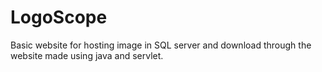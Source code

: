 # LogoScope
 Basic website for hosting image in SQL server and download through the website made using java and servlet.
